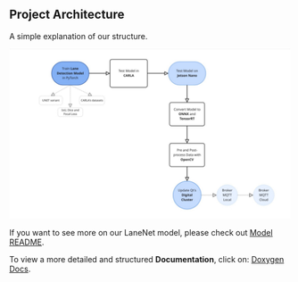 ## Project Architecture

A simple explanation of our structure.

![Our project structure](ADR/fluxograma.jpeg)

If you want to see more on our LaneNet model, please check out [Model README](/pytorch/README.md).

To view a more detailed and structured **Documentation**, click on:
[Doxygen Docs](https://seame-pt.github.io/Autonomous-Lane-Detection/).